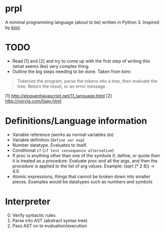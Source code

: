 # prpl
A minimal programming language (about to be) written in Python 3. Inspired by [kimi](https://github.com/vakila/kimi).

# TODO
- Read [1] and [2] and try to come up with the first step of writing this (what seems like) very complex thing.
- Outline the big steps needing to be done. Taken from kimi:
>Tokenize the program, parse the tokens into a tree, then evaluate the tree. Return the result, or an error message.

[1] http://eloquentjavascript.net/11_language.html
[2] http://norvig.com/lispy.html

# Definitions/Language information
- Variable reference (works as normal variables do)
- Variable definition (`define var exp`)
- Number datatype. Evaluates to itself.
- Conditional `if` (`if test consequence alternative`)
- If proc is anything other than one of the symbols if, define, or quote then it is treated as a procedure. Evaluate proc and all the args, and then the procedure is applied to the list of arg values. Example: (sqrt (* 2 8)) -> 4.0 
- Atomic expressions, things that cannot be broken down into smaller pieces. Examples would be datatypes such as numbers and symbols

# Interpreter
0. Verify syntactic rules
0. Parse into AST (abstract syntax tree)
0. Pass AST on to evaluation/execution

